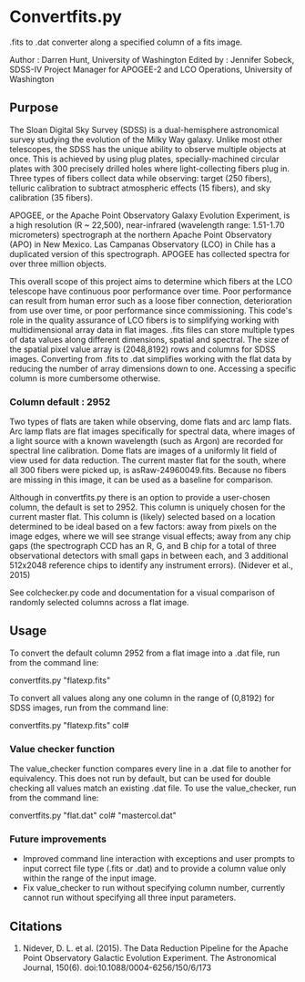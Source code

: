# Convertfits.py

.fits to .dat converter along a specified column of a fits image.

Author : Darren Hunt, University of Washington
Edited by : Jennifer Sobeck, SDSS-IV Project Manager for APOGEE-2 and LCO Operations, University of Washington

## Purpose

The Sloan Digital Sky Survey (SDSS) is a dual-hemisphere astronomical survey studying the evolution of the Milky Way galaxy. Unlike most other telescopes, the SDSS has the unique ability to observe multiple objects at once. This is achieved by using plug plates, specially-machined circular plates with 300 precisely drilled holes where light-collecting fibers plug in. Three types of fibers collect data while observing: target (250 fibers), telluric calibration to subtract atmospheric effects (15 fibers), and sky calibration (35 fibers).

APOGEE, or the Apache Point Observatory Galaxy Evolution Experiment, is a high resolution (R ~ 22,500), near-infrared (wavelength range: 1.51-1.70 micrometers) spectrograph at the northern Apache Point Observatory (APO) in New Mexico. Las Campanas Observatory (LCO) in Chile has a duplicated version of this spectrograph. APOGEE has collected spectra for over three million objects.

This overall scope of this project aims to determine which fibers at the LCO telescope have continuous poor performance over time. Poor performance can result from human error such as a loose fiber connection, deterioration from use over time, or poor performance since commissioning. This code's role in the quality assurance of LCO fibers is to simplifying working with multidimensional array data in flat images. .fits files can store multiple types of data values along different dimensions, spatial and spectral. The size of the spatial pixel value array is (2048,8192) rows and columns for SDSS images. Converting from .fits to .dat simplifies working with the flat data by reducing the number of array dimensions down to one. Accessing a specific column is more cumbersome otherwise.

### Column default : 2952

Two types of flats are taken while observing, dome flats and arc lamp flats. Arc lamp flats are flat images specifically for spectral data, where images of a light source with a known wavelength (such as Argon) are recorded for spectral line calibration. Dome flats are images of a uniformly lit field of view used for data reduction. The current master flat for the south, where all 300 fibers were picked up, is asRaw-24960049.fits. Because no fibers are missing in this image, it can be used as a baseline for comparison.

Although in convertfits.py there is an option to provide a user-chosen column, the default is set to 2952. This column is uniquely chosen for the current master flat. This column is (likely) selected based on a location determined to be ideal based on a few factors: away from pixels on the image edges, where we will see strange visual effects; away from any chip gaps (the spectrograph CCD has an R, G, and B chip for a total of three observational detectors with small gaps in between each, and 3 additional 512x2048 reference chips to identify any instrument errors). (Nidever et al., 2015)

See colchecker.py code and documentation for a visual comparison of randomly selected columns across a flat image.

## Usage

To convert the default column 2952 from a flat image into a .dat file, run from the command line:

convertfits.py "flatexp.fits"

To convert all values along any one column in the range of (0,8192) for SDSS images, run from the command line:

convertfits.py "flatexp.fits" col#

### Value checker function

The value_checker function compares every line in a .dat file to another for equivalency. This does not run by default, but can be used for double checking all values match an existing .dat file. To use the value_checker, run from the command line:

convertfits.py "flat.dat" col# "mastercol.dat"

### Future improvements

- Improved command line interaction with exceptions and user prompts to input correct file type (.fits or .dat) and to provide a column value only within the range of the input image.
- Fix value_checker to run without specifying column number, currently cannot run without specifying all three input parameters.

## Citations

1. Nidever, D. L. et al. (2015). The Data Reduction Pipeline for the Apache Point Observatory Galactic Evolution Experiment. The Astronomical Journal, 150(6). doi:10.1088/0004-6256/150/6/173
